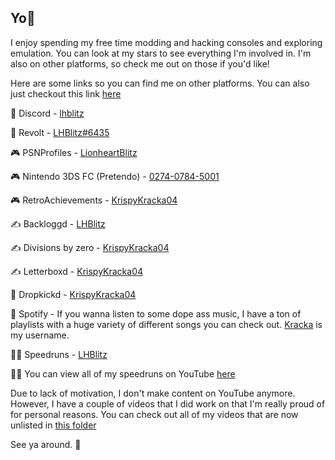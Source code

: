 ## Yo👋

I enjoy spending my free time modding and hacking consoles and exploring emulation. You can look at my stars to see everything I'm involved in. I'm also on other platforms, so check me out on those if you'd like!

Here are some links so you can find me on other platforms. You can also just checkout this link [here](https://lhblitz.carrd.co/)

💬 Discord - [lhblitz](https://discord.com/users/692221013995552838)

💬 Revolt - [LHBlitz#6435](https://revolt.chat/)

🎮 PSNProfiles - [LionheartBlitz](https://psnprofiles.com/LionheartBlitz)

🎮 Nintendo 3DS FC (Pretendo) - [0274-0784-5001](https://pretendo.network/)

🎮 RetroAchievements - [KrispyKracka04](https://retroachievements.org/user/KrispyKracka04)

✍️ Backloggd - [LHBlitz](https://bckl.gg/tml)

✍️ Divisions by zero - [KrispyKracka04](https://lemmy.dbzer0.com/u/KrispyKracka04)

✍️ Letterboxd - [KrispyKracka04](https://letterboxd.com/KrispyKracka04/)

🤼 Dropkickd - [KrispyKracka04](https://www.dropkickd.com/profile/KrispyKracka04)

🎵 Spotify - If you wanna listen to some dope ass music, I have a ton of playlists with a huge variety of different songs you can check out. [Kracka](https://open.spotify.com/user/xlem2vbcm7aoh4zl98e8h0pub) is my username.

🏃‍♂️ Speedruns - [LHBlitz](https://www.speedrun.com/users/LHBlitz)

🏃‍♂️ You can view all of my speedruns on YouTube [here](https://youtube.com/playlist?list=PLdrn53m_yforpD-pnJ-Jg2-mtPhgV0eTa&feature=shared)

Due to lack of motivation, I don't make content on YouTube anymore. However, I have a couple of videos that I did work on that I'm really proud of for personal reasons. You can check out all of my videos that are now unlisted in [this folder](https://youtube.com/playlist?list=PLdrn53m_yfopEWPVbOyqW_UBSM6zegmhT&feature=shared)

See ya around. 👋

